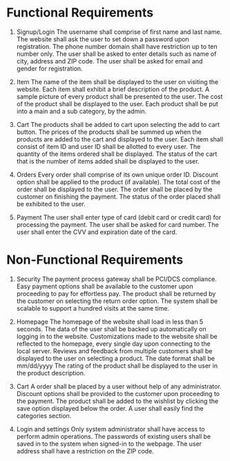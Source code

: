 # Functional Requirements

1. Signup/Login
    The username shall comprise of first name and last name.
	The website shall ask the user to set down a password upon registration.
	The phone number domain shall have restriction up to ten number only.
	The user shall be asked to enter details such as name of city, address and ZIP code.
	The user shall be asked for email and gender for registration.

2. Item
	The name of the item shall be displayed to the user on visiting the website.
	Each item shall exhibit a brief description of the product.
	A sample picture of every product shall be presented to the user.
	The cost of the product shall be displayed to the user.
	Each product shall be put into a main and a sub category, by the admin.

3. Cart
	The products shall be added to cart upon selecting the add to cart button.
	The prices of the products shall be summed up when the products are added to the cart and displayed to the user.
	Each item shall consist of item ID and user ID shall be allotted to every user.
	The quantity of the items ordered shall be displayed.
	The status of the cart that is the number of items added shall be displayed to the user.

4. Orders
	Every order shall comprise of its own unique order ID.
	Discount option shall be applied to the product (if available).
	The total cost of the order shall be displayed to the user.
	The order shall be placed by the customer on finishing the payment.
	The status of the order placed shall be exhibited to the user.

5. Payment
	The user shall enter type of card (debit card or credit card) for processing the payment.
	The user shall be asked for card number.
	The user shall enter the CVV and expiration date of the card.


# Non-Functional Requirements

1. Security
	The payment process gateway shall be PCI/DCS compliance.
	Easy payment options shall be available to the customer upon proceeding to pay for effortless pay.
	The product shall be returned by the customer on selecting the return order option.
	The system shall be scalable to support a hundred visits at the same time.
2. Homepage
   The homepage of the website shall load in less than 5 seconds.
   The data of the user shall be backed up automatically on logging in to the website.
   Customizations made to the website shall be reflected to the homepage, every single day upon connecting to the local server.
   Reviews and feedback from multiple customers shall be displayed to the user on selecting a product.
   The date format shall be mm/dd/yyyy
   The rating of the product shall be displayed to the user in the product description.
3. Cart
    A order shall be placed by a user without help of any administrator.
    Discount options shall be provided to the customer upon proceeding to the payment.
    The product shall be added to the wishlist by clicking the save option displayed below the order.
    A user shall easily find the categories section.

4. Login and settings
   Only system administrator shall have access to perform admin operations.
   The passwords of existing users shall be saved in to the system when signed-in to the webpage.
   The user address shall have a restriction on the ZIP code.